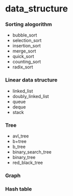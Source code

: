 # data_structure

### Sorting alogorithm

+ bubble_sort
+ selection_sort
+ insertion_sort
+ merge_sort
+ quick_sort
+ counting_sort
+ radix_sort

### Linear data structure
+ linked_list
+ doubly_linked_list
+ queue
+ deque
+ stack

### Tree

+ avl_tree
+ b+tree
+ b_tree
+ binary_search_tree
+ binary_tree
+ red_black_tree


### Graph



### Hash table








